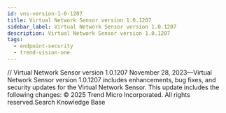 ```yaml
---
id: vns-version-1-0-1207
title: Virtual Network Sensor version 1.0.1207
sidebar_label: Virtual Network Sensor version 1.0.1207
description: Virtual Network Sensor version 1.0.1207
tags:
  - endpoint-security
  - trend-vision-one
---
```


/*<![CDATA[*/ $('#title').html($('meta[name=map-description]').attr('content')); /*]]>*/ Virtual Network Sensor version 1.0.1207 November 28, 2023—Virtual Network Sensor version 1.0.1207 includes enhancements, bug fixes, and security updates for the Virtual Network Sensor. This update includes the following changes: © 2025 Trend Micro Incorporated. All rights reserved.Search Knowledge Base